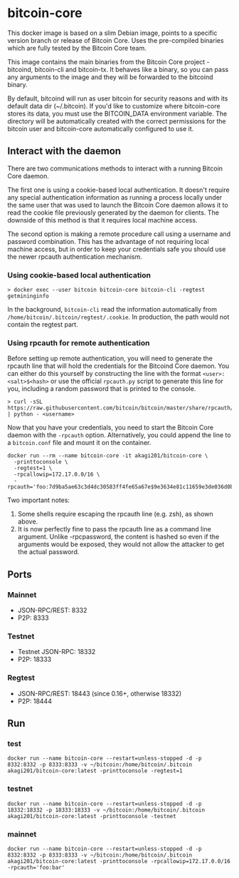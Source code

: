 # bitcoin-core

This docker image is based on a slim Debian image, points to a specific version branch or release of Bitcoin Core. Uses the pre-compiled binaries which are fully tested by the Bitcoin Core team.

This image contains the main binaries from the Bitcoin Core project - bitcoind, bitcoin-cli and bitcoin-tx. It behaves like a binary, so you can pass any arguments to the image and they will be forwarded to the bitcoind binary.

By default, bitcoind will run as user bitcoin for security reasons and with its default data dir (~/.bitcoin). If you'd like to customize where bitcoin-core stores its data, you must use the BITCOIN_DATA environment variable. The directory will be automatically created with the correct permissions for the bitcoin user and bitcoin-core automatically configured to use it.

## Interact with the daemon

There are two communications methods to interact with a running Bitcoin Core daemon.

The first one is using a cookie-based local authentication. It doesn't require any special authentication information as running a process locally under the same user that was used to launch the Bitcoin Core daemon allows it to read the cookie file previously generated by the daemon for clients. The downside of this method is that it requires local machine access.

The second option is making a remote procedure call using a username and password combination. This has the advantage of not requiring local machine access, but in order to keep your credentials safe you should use the newer rpcauth authentication mechanism.

### Using cookie-based local authentication

```
> docker exec --user bitcoin bitcoin-core bitcoin-cli -regtest getmininginfo
```

In the background, `bitcoin-cli` read the information automatically from `/home/bitcoin/.bitcoin/regtest/.cookie`. In production, the path would not contain the regtest part.

### Using rpcauth for remote authentication

Before setting up remote authentication, you will need to generate the rpcauth line that will hold the credentials for the Bitcoind Core daemon. You can either do this yourself by constructing the line with the format `<user>:<salt>$<hash>` or use the official `rpcauth.py` script to generate this line for you, including a random password that is printed to the console.

```
> curl -sSL https://raw.githubusercontent.com/bitcoin/bitcoin/master/share/rpcauth/rpcauth.py | python - <username>
```

Now that you have your credentials, you need to start the Bitcoin Core daemon with the `-rpcauth` option. Alternatively, you could append the line to a `bitcoin.conf` file and mount it on the container.

```
docker run --rm --name bitcoin-core -it akagi201/bitcoin-core \
  -printtoconsole \
  -regtest=1 \
  -rpcallowip=172.17.0.0/16 \
  -rpcauth='foo:7d9ba5ae63c3d4dc30583ff4fe65a67e$9e3634e81c11659e3de036d0bf88f89cd169c1039e6e09607562d54765c649cc'
```

Two important notes:

  1. Some shells require escaping the rpcauth line (e.g. zsh), as shown above.
  2. It is now perfectly fine to pass the rpcauth line as a command line argument. Unlike -rpcpassword, the content is hashed so even if the arguments would be exposed, they would not allow the attacker to get the actual password.

## Ports

### Mainnet
* JSON-RPC/REST: 8332
* P2P: 8333

### Testnet
* Testnet JSON-RPC: 18332
* P2P: 18333

### Regtest
* JSON-RPC/REST: 18443 (since 0.16+, otherwise 18332)
* P2P: 18444

## Run

### test

```
docker run --name bitcoin-core --restart=unless-stopped -d -p 8332:8332 -p 8333:8333 -v ~/bitcoin:/home/bitcoin/.bitcoin akagi201/bitcoin-core:latest -printtoconsole -regtest=1
```

### testnet

```
docker run --name bitcoin-core --restart=unless-stopped -d -p 18332:18332 -p 18333:18333 -v ~/bitcoin:/home/bitcoin/.bitcoin akagi201/bitcoin-core:latest -printtoconsole -testnet
```

### mainnet

```
docker run --name bitcoin-core --restart=unless-stopped -d -p 8332:8332 -p 8333:8333 -v ~/bitcoin:/home/bitcoin/.bitcoin akagi201/bitcoin-core:latest -printtoconsole -rpcallowip=172.17.0.0/16 -rpcauth='foo:bar'
```